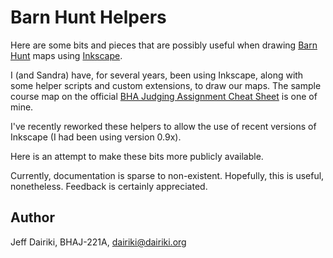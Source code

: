 # Barn Hunt Helpers

Here are some bits and pieces that are possibly useful when drawing
[Barn Hunt][] maps using [Inkscape][].

I (and Sandra) have, for several years, been using Inkscape, along
with some helper scripts and custom extensions, to draw our maps. The
sample course map on the official [BHA Judging Assignment Cheat
Sheet][cheat] is one of mine.

I've recently reworked these helpers to allow the use of recent versions
of Inkscape (I had been using version 0.9x).

Here is an attempt to make these bits more publicly available.

Currently, documentation is sparse to non-existent.  Hopefully, this
is useful, nonetheless.  Feedback is certainly appreciated.

## Author

Jeff Dairiki, BHAJ-221A, <dairiki@dairiki.org>

[Inkscape]: https://inkscape.org/ (The Inkscape home page)
[Barn Hunt]: https://www.barnhunt.com/ (Barn Hunt — a fabulous sport for dogs)
[cheat]: https://www.barnhunt.com/judge/resources.php?download=147
(The official BHA "Judging Assignment Cheat Sheet" which includes,
as an example, one of my course maps, drawn using Inkscape.)
